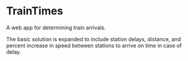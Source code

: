 # TrainTimes
A web app for determining train arrivals. 

The basic solution is expanded to include station delays, distance, and percent increase in speed between stations to arrive on time in case of delay.
